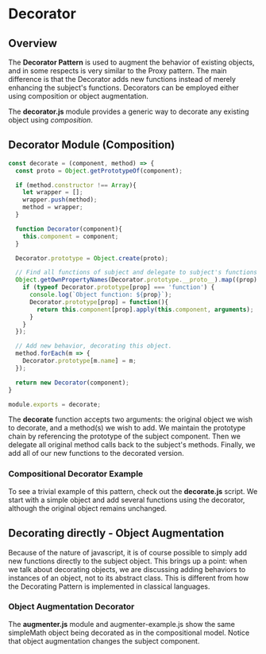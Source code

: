 # Decorator

## Overview
The **Decorator Pattern** is used to augment the behavior of existing objects, and in some respects is very similar to the Proxy pattern. The main difference is that the Decorator adds new functions instead of merely enhancing the subject's functions. Decorators can be employed either using composition or object augmentation.

The **decorator.js** module provides a generic way to decorate any existing object using *composition*.

## Decorator Module (Composition)

``` javascript
const decorate = (component, method) => {
  const proto = Object.getPrototypeOf(component);

  if (method.constructor !== Array){
    let wrapper = [];
    wrapper.push(method);
    method = wrapper;
  }

  function Decorator(component){
    this.component = component;
  }

  Decorator.prototype = Object.create(proto);

  // Find all functions of subject and delegate to subject's functions
  Object.getOwnPropertyNames(Decorator.prototype.__proto__).map((prop) => {
    if (typeof Decorator.prototype[prop] === 'function') {
      console.log(`Object function: ${prop}`);
      Decorator.prototype[prop] = function(){
        return this.component[prop].apply(this.component, arguments);
      }
    }
  });

  // Add new behavior, decorating this object.
  method.forEach(m => {
    Decorator.prototype[m.name] = m;
  });

  return new Decorator(component);
}

module.exports = decorate;
```

The **decorate** function accepts two arguments: the original object we wish to decorate, and a method(s) we wish to add. We maintain the prototype chain by referencing the prototype of the subject component. Then we delegate all original method calls back to the subject's methods. Finally, we add all of our new functions to the decorated version.

### Compositional Decorator Example
To see a trivial example of this pattern, check out the **decorate.js** script. We start with a simple object and add several functions using the decorator, although the original object remains unchanged.

## Decorating directly - Object Augmentation
Because of the nature of javascript, it is of course possible to simply add new functions directly to the subject object. This brings up a point: when we talk about decorating objects, we are discussing adding behaviors to instances of an object, not to its abstract class. This is different from how the Decorating Pattern is implemented in classical languages.

### Object Augmentation Decorator
The **augmenter.js** module and augmenter-example.js show the same simpleMath object being decorated as in the compositional model. Notice that object augmentation changes the subject component.




